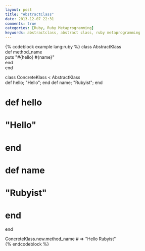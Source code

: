```yaml
---
layout: post
title: "AbstractClass"
date: 2013-12-07 22:31
comments: true
categories: [Ruby, Ruby Metaprogramming]
keywords: abstractclass, abstract class, ruby metaprogramming
---
```


{% codeblock example lang:ruby %}
class AbstractKlass  
  def method_name  
    puts "#{hello} #{name}"  
  end  
end  
  
class ConcreteKlass < AbstractKlass  
  def hello; "Hello"; end
  def name; "Rubyist"; end

  # def hello
  #   "Hello"
  # end

  # def name
  #   "Rubyist"
  # end
end

ConcreteKlass.new.method_name # => "Hello Rubyist"  
{% endcodeblock %}
